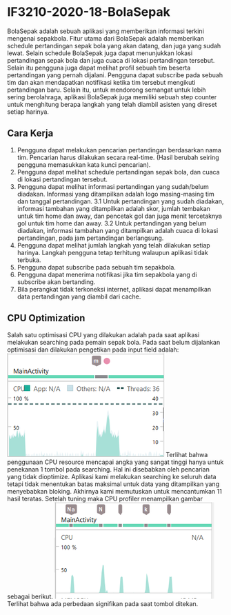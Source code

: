 # IF3210-2020-18-BolaSepak

<div>
BolaSepak adalah sebuah aplikasi yang memberikan informasi terkini mengenai sepakbola. Fitur utama dari BolaSepak adalah memberikan schedule pertandingan sepak bola yang akan datang, dan juga yang sudah lewat. Selain schedule BolaSepak juga dapat menunjukkan lokasi pertandingan sepak bola dan juga cuaca di lokasi pertandingan tersebut. Selain itu pengguna juga dapat melihat profil sebuah tim beserta pertandingan yang pernah dijalani. Pengguna dapat subscribe pada sebuah tim dan akan mendapatkan notifikasi ketika tim tersebut mengikuti pertandingan baru. Selain itu, untuk mendorong semangat untuk lebih sering berolahraga, aplikasi BolaSepak juga memiliki sebuah step counter untuk menghitung berapa langkah yang telah diambil asisten yang direset setiap harinya.
</div>

## Cara Kerja 
1. Pengguna dapat melakukan pencarian pertandingan berdasarkan nama tim.
Pencarian harus dilakukan secara real-time. (Hasil berubah seiring pengguna
memasukkan kata kunci pencarian).
2. Pengguna dapat melihat schedule pertandingan sepak bola, dan cuaca di lokasi
pertandingan tersebut.
3. Pengguna dapat melihat informasi pertandingan yang sudah/belum diadakan.
Informasi yang ditampilkan adalah logo masing-masing tim dan tanggal
pertandingan.
3.1 Untuk pertandingan yang sudah diadakan, informasi tambahan yang
ditampilkan adalah skor, jumlah tembakan untuk tim home dan away, dan
pencetak gol dan juga menit tercetaknya gol untuk tim home dan away.
3.2 Untuk pertandingan yang belum diadakan, informasi tambahan yang
ditampilkan adalah cuaca di lokasi pertandingan, pada jam pertandingan
berlangsung.
4. Pengguna dapat melihat jumlah langkah yang telah dilakukan setiap harinya.
Langkah pengguna tetap terhitung walaupun aplikasi tidak terbuka. 
5. Pengguna dapat subscribe pada sebuah tim sepakbola.
6. Pengguna dapat menerima notifikasi jika tim sepakbola yang di subscribe akan
bertanding.
7. Bila perangkat tidak terkoneksi internet, aplikasi dapat menampilkan data
pertandingan yang diambil dari cache.

## CPU Optimization
Salah satu optimisasi CPU yang dilakukan adalah pada saat aplikasi melakukan searching pada pemain sepak bola. Pada saat belum dijalankan optimisasi dan dilakukan pengetikan pada input field adalah:
![Sebelum Optimisasi](/spike.png)
Terlihat bahwa penggunaan CPU resource mencapai angka yang sangat tinggi hanya untuk penekanan 1 tombol pada searching. Hal ini disebabkan oleh pencarian yang tidak dioptimize. Aplikasi kami melakukan searching ke seluruh data tetapi tidak  menentukan batas maksimal untuk data yang ditampilkan yang menyebabkan bloking. Akhirnya kami memutuskan untuk mencantumkan 11 hasil teratas. Setelah tuning maka CPU profiler menampilkan gambar sebagai berikut.
![Setelah Optimisasi](/tuned.png)
Terlihat bahwa ada perbedaan signifikan pada saat tombol ditekan.
